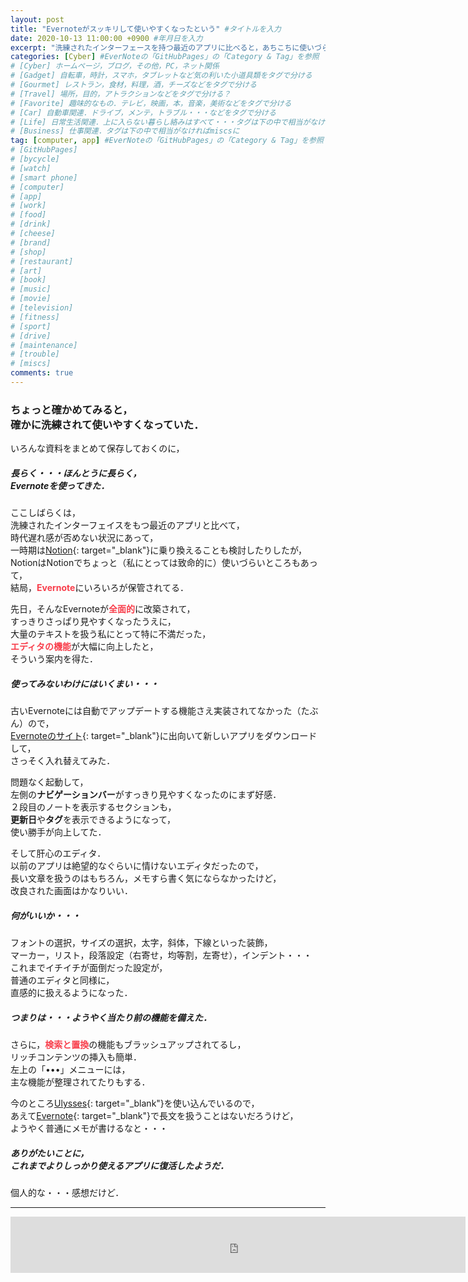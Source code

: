 ```yaml
---
layout: post
title: "Evernoteがスッキリして使いやすくなったという" #タイトルを入力
date: 2020-10-13 11:00:00 +0900 #年月日を入力
excerpt: "洗練されたインターフェースを持つ最近のアプリに比べると，あちこちに使いづらさを感じさせたEvernoteだったのだが，最近，大改修が断行されたというので・・・" #home画面でタイトルの下に表示される短文を入力
categories: [Cyber] #EverNoteの「GitHubPages」の「Category & Tag」を参照
# [Cyber] ホームページ，ブログ，その他，PC，ネット関係
# [Gadget] 自転車，時計，スマホ，タブレットなど気の利いた小道具類をタグで分ける
# [Gourmet] レストラン，食材，料理，酒，チーズなどをタグで分ける
# [Travel] 場所，目的，アトラクションなどをタグで分ける？
# [Favorite] 趣味的なもの．テレビ，映画，本，音楽，美術などをタグで分ける
# [Car] 自動車関連．ドライブ，メンテ，トラブル・・・などをタグで分ける
# [Life] 日常生活関連．上に入らない暮らし絡みはすべて・・・タグは下の中で相当がなければmiscsに
# [Business] 仕事関連．タグは下の中で相当がなければmiscsに
tag: [computer, app] #EverNoteの「GitHubPages」の「Category & Tag」を参照
# [GitHubPages]
# [bycycle]
# [watch]
# [smart phone]
# [computer]
# [app]
# [work]
# [food]
# [drink]
# [cheese]
# [brand]
# [shop]
# [restaurant]
# [art]
# [book]
# [music]
# [movie]
# [television]
# [fitness]
# [sport]
# [drive]
# [maintenance]
# [trouble]
# [miscs]
comments: true
---
```


### ちょっと確かめてみると，<br />確かに洗練されて使いやすくなっていた．

いろんな資料をまとめて保存しておくのに，
##### 長らく・・・ほんとうに長らく，<br />Evernoteを使ってきた．
ここしばらくは，  
洗練されたインターフェイスをもつ最近のアプリと比べて，  
時代遅れ感が否めない状況にあって，  
一時期は[Notion](https://www.notion.so){: target="_blank"}に乗り換えることも検討したりしたが，  
NotionはNotionでちょっと（私にとっては致命的に）使いづらいところもあって，  
結局，<span style="color: #f83e4b;">**Evernote**</span>にいろいろが保管されてる．

先日，そんなEvernoteが<span style="color: #f83e4b;">**全面的**</span>に改築されて，  
すっきりさっぱり見やすくなったうえに，  
大量のテキストを扱う私にとって特に不満だった，  
<span style="color: #f83e4b;">**エディタの機能**</span>が大幅に向上したと，  
そういう案内を得た．

##### 使ってみないわけにはいくまい・・・

古いEvernoteには自動でアップデートする機能さえ実装されてなかった（たぶん）ので，  
[Evernoteのサイト](https://evernote.com/intl/jp/){: target="_blank"}に出向いて新しいアプリをダウンロードして，  
さっそく入れ替えてみた．

問題なく起動して，  
左側の**ナビゲーションバー**がすっきり見やすくなったのにまず好感．  
２段目のノートを表示するセクションも，  
**更新日**や**タグ**を表示できるようになって，  
使い勝手が向上してた．

そして肝心のエディタ．  
以前のアプリは絶望的なぐらいに情けないエディタだったので，  
長い文章を扱うのはもちろん，メモすら書く気にならなかったけど，  
改良された画面はかなりいい．

##### 何がいいか・・・
フォントの選択，サイズの選択，太字，斜体，下線といった装飾，  
マーカー，リスト，段落設定（右寄せ，均等割，左寄せ），インデント・・・  
これまでイチイチが面倒だった設定が，  
普通のエディタと同様に，  
直感的に扱えるようになった．

##### つまりは・・・ようやく当たり前の機能を備えた．

さらに，<span style="color: #f83e4b;">**検索と置換**</span>の機能もブラッシュアップされてるし，  
リッチコンテンツの挿入も簡単．  
左上の「•••」メニューには，  
主な機能が整理されてたりもする．

今のところ[Ulysses](https://ulysses.app){: target="_blank"}を使い込んでいるので，  
あえて[Evernote](https://evernote.com/intl/jp/){: target="_blank"}で長文を扱うことはないだろうけど，  
ようやく普通にメモが書けるなと・・・

##### ありがたいことに，<br />これまでよりしっかり使えるアプリに復活したようだ．

個人的な・・・感想だけど．

*****

<iframe src="https://rcm-fe.amazon-adsystem.com/e/cm?o=9&p=48&l=ez&f=ifr&linkID=850b58a06c65ee4a69681349a14046b9&t=palibera-22&tracking_id=palibera-22" width="728" height="90" scrolling="no" border="0" marginwidth="0" style="border:none;" frameborder="0" target="_blank"></iframe>

